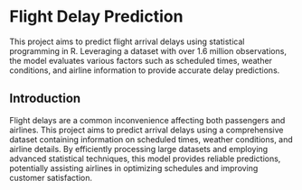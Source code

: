 # Flight Delay Prediction
This project aims to predict flight arrival delays using statistical programming in R. Leveraging a dataset with over 1.6 million observations, the model evaluates various factors such as scheduled times, weather conditions, and airline information to provide accurate delay predictions.

## Introduction
Flight delays are a common inconvenience affecting both passengers and airlines. This project aims to predict arrival delays using a comprehensive dataset containing information on scheduled times, weather conditions, and airline details. By efficiently processing large datasets and employing advanced statistical techniques, this model provides reliable predictions, potentially assisting airlines in optimizing schedules and improving customer satisfaction.

